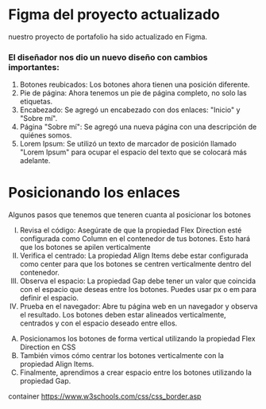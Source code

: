 <h1>Figma del proyecto actualizado</h1>

<p>nuestro proyecto de portafolio ha sido actualizado en Figma. 
</p>
<h3>El diseñador nos dio un nuevo diseño con cambios importantes:</h3>
<ol>
<li>Botones reubicados: Los botones ahora tienen una posición diferente.</li>
<li>Pie de página: Ahora tenemos un pie de página completo, no solo las etiquetas.</li>
<li>Encabezado: Se agregó un encabezado con dos enlaces: "Inicio" y "Sobre mí".</li>
<li>Página "Sobre mí": Se agregó una nueva página con una descripción de quiénes somos.</li>
<li>Lorem Ipsum: Se utilizó un texto de marcador de posición llamado "Lorem Ipsum" para ocupar el espacio del texto que se colocará más adelante.</li>
</ol>

<h1> Posicionando los enlaces</h1>

<p> Algunos pasos que tenemos que teneren cuanta al posicionar los botones</p>
<ol type="I">

<li>Revisa el código: Asegúrate de que la propiedad Flex Direction esté configurada como Column en el contenedor de tus botones. Esto hará que los botones se apilen verticalmente</li>
<li>Verifica el centrado: La propiedad Align Items debe estar configurada como center para que los botones se centren verticalmente dentro del contenedor. </li>
<li>Observa el espacio: La propiedad Gap debe tener un valor que coincida con el espacio que deseas entre los botones. Puedes usar px o em para definir el espacio.</li>
<li>Prueba en el navegador: Abre tu página web en un navegador y observa el resultado. Los botones deben estar alineados verticalmente, centrados y con el espacio deseado entre ellos.</li>
</ol>

<ol type="A">
<li>Posicionamos los botones de forma vertical utilizando la propiedad Flex Direction en CSS </li>
<li>También vimos cómo centrar los botones verticalmente con la propiedad Align Items. </li>
<li>Finalmente, aprendimos a crear espacio entre los botones utilizando la propiedad Gap.</li>
</ol>

container
https://www.w3schools.com/css/css_border.asp
